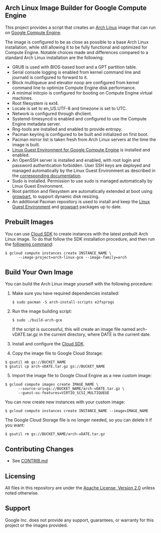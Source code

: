 ## Arch Linux Image Builder for Google Compute Engine

This project provides a script that creates an [Arch
Linux](https://www.archlinux.org/) image that can run on [Google Compute
Engine](https://cloud.google.com/compute/).

The image is configured to be as close as possible to a base Arch Linux
installation, while still allowing it to be fully functional and optimized for
Compute Engine.  Notable choices made and differences compared to a standard
Arch Linux installation are the following:

- GRUB is used with BIOS-based boot and a GPT partition table.
- Serial console logging is enabled from kernel command line and journald is
  configured to forward to it.
- Block multiqueue and elevator noop are configured from kernel command line to
  optimize Compute Engine disk performance.
- A minimal initcpio is configured for booting on Compute Engine virtual
  machines.
- Root filesystem is ext4.
- Locale is set to en_US.UTF-8 and timezone is set to UTC.
- Network is configured through dhclient.
- Systemd-timesyncd is enabled and configured to use the Compute Engine metadata
  server.
- Rng-tools are installed and enabled to provide entropy.
- Pacman keyring is configured to be built and initialized on first boot.
- Pacman mirror list is taken fresh from Arch Linux servers at the time the
  image is built.
- [Linux Guest Environment for Google Compute
  Engine](https://github.com/GoogleCloudPlatform/compute-image-packages) is
  installed and enabled.
- An OpenSSH server is installed and enabled, with root login and password
  authentication forbidden.  User SSH keys are deployed and managed
  automatically by the Linux Guest Environment as described in the
  [corresponding
  documentation](https://cloud.google.com/compute/docs/instances/connecting-to-instance).
- Sudo is installed.  Permission to use sudo is managed automatically by Linux
  Guest Environment.
- Root partition and filesystem are automatically extended at boot using
  [growpart](https://launchpad.net/cloud-utils), to support dynamic disk
  resizing.
- An additional Pacman repository is used to install and keep the [Linux Guest
  Environment](https://aur.archlinux.org/packages/google-compute-engine/) and
  [growpart](https://aur.archlinux.org/packages/growpart/) packages up to date.


## Prebuilt Images

You can use [Cloud SDK](https://cloud.google.com/sdk/docs/) to create instances
with the latest prebuilt Arch Linux image.  To do that follow the SDK
installation procedure, and then run the [following
command](https://cloud.google.com/sdk/gcloud/reference/compute/instances/create):

```console
$ gcloud compute instances create INSTANCE_NAME \
      --image-project=arch-linux-gce --image-family=arch
```


## Build Your Own Image

You can build the Arch Linux image yourself with the following procedure:

1. Make sure you have required dependencies installed:

   ```console
   $ sudo pacman -S arch-install-scripts e2fsprogs
   ```

2. Run the image building script:

   ```console
   $ sudo ./build-arch-gce
   ```

   If the script is successful, this will create an image file named
   arch-vDATE.tar.gz in the current directory, where DATE is the current date.

3. Install and configure the [Cloud SDK](https://cloud.google.com/sdk/docs/).

4. Copy the image file to Google Cloud Storage:

  ```console
  $ gsutil mb gs://BUCKET_NAME
  $ gsutil cp arch-vDATE.tar.gz gs://BUCKET_NAME
  ```

5. Import the image file to Google Cloud Engine as a new custom image:

  ```console
  $ gcloud compute images create IMAGE_NAME \
        --source-uri=gs://BUCKET_NAME/arch-vDATE.tar.gz \
        --guest-os-features=VIRTIO_SCSI_MULTIQUEUE
  ```

You can now create new instances with your custom image:

```console
$ gcloud compute instances create INSTANCE_NAME --image=IMAGE_NAME
```

The Google Cloud Storage file is no longer needed, so you can delete it if you
want:

  ```console
  $ gsutil rm gs://BUCKET_NAME/arch-vDATE.tar.gz
  ```


## Contributing Changes

* See [CONTRIB.md](CONTRIB.md)


## Licensing

All files in this repository are under the [Apache License, Version
2.0](LICENSE) unless noted otherwise.


## Support

Google Inc. does not provide any support, guarantees, or warranty for this
project or the images provided.

